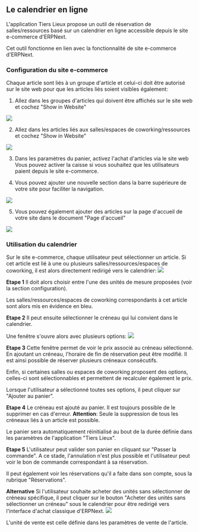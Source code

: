 <!-- add-breadcrumbs -->
## Le calendrier en ligne

L'application Tiers Lieux propose un outil de réservation de salles/ressources basé sur un calendrier en ligne accessible depuis le site e-commerce d'ERPNext.

Cet outil fonctionne en lien avec la fonctionnalité de site e-commerce d'ERPNext.

### Configuration du site e-commerce

Chaque article sont liés à un groupe d'article et celui-ci doit être autorisé sur le site web pour que les articles liés soient visibles également:

1. Allez dans les groupes d'articles qui doivent être affichés sur le site web et cochez "Show in Website"
<img src="/shared_place/assets/item_group_config.png" class="screenshot">

2. Allez dans les articles liés aux salles/espaces de coworking/ressources et cochez "Show in Website"
<img src="/shared_place/assets/item_config.png" class="screenshot">

3. Dans les paramètres du panier, activez l'achat d'articles via le site web
  Vous pouvez activer la caisse si vous souhaitez que les utilisateurs paient depuis le site e-commerce.

4. Vous pouvez ajouter une nouvelle section dans la barre supérieure de votre site pour faciliter la navigation.
<img src="/shared_place/assets/website_config.png" class="screenshot">

5. Vous pouvez également ajouter des articles sur la page d'accueil de votre site dans le document "Page d'accueil"
<img src="/shared_place/assets/homepage_config.png" class="screenshot">


### Utilisation du calendrier

Sur le site e-commerce, chaque utilisateur peut sélectionner un article.
Si cet article est lié à une ou plusieurs salles/ressources/espaces de coworking, il est alors directement redirigé vers le calendrier:
<img src="/shared_place/assets/homepage_selection.gif" class="screenshot">

**Etape 1**
Il doit alors choisir entre l'une des unités de mesure proposées (voir la section configuration).

Les salles/ressources/espaces de coworking correspondants à cet article sont alors mis en évidence en bleu.

**Etape 2**
Il peut ensuite sélectionner le créneau qui lui convient dans le calendrier.

Une fenêtre s'ouvre alors avec plusieurs options:
<img src="/shared_place/assets/slot_selection.png" class="screenshot">

**Etape 3**
Cette fenêtre permet de voir le prix associé au créneau sélectionné.
En ajoutant un créneau, l'horaire de fin de réservation peut être modifié. Il est ainsi possible de réserver plusieurs créneaux consécutifs.

Enfin, si certaines salles ou espaces de coworking proposent des options, celles-ci sont sélectionnables et permettent de recalculer également le prix.

Lorsque l'utilisateur a sélectionné toutes ses options, il peut cliquer sur "Ajouter au panier".

**Etape 4**
Le créneau est ajouté au panier. Il est toujours possible de le supprimer en cas d'erreur.
__Attention__: Seule la suppression de tous les créneaux liés à un article est possible.

Le panier sera automatiquement réinitialisé au bout de la durée définie dans les paramètres de l'application "Tiers Lieux".

**Etape 5**
L'utilisateur peut valider son panier en cliquant sur "Passer la commande".
A ce stade, l'annulation n'est plus possible et l'utilisateur peut voir le bon de commande correspondant à sa réservation.

Il peut également voir les réservations qu'il a faite dans son compte, sous la rubrique "Réservations".


**Alternative**
Si l'utilisateur souhaite acheter des unités sans sélectionner de créneau spécifique, il peut cliquer sur le bouton "Acheter des unités sans sélectionner un créneau" sous le calendrier pour être redirigé vers l'interface d'achat classique d'ERPNext.
<img src="/shared_place/assets/buy_units.png" class="screenshot">

L'unité de vente est celle définie dans les paramètres de vente de l'article.

<!-- markdown -->